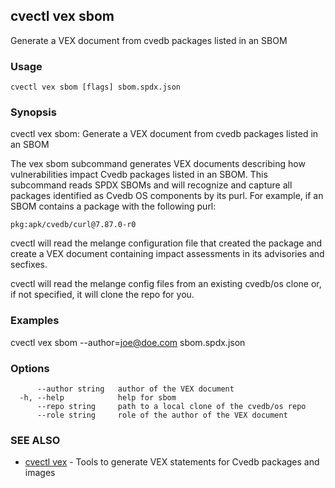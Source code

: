 ## cvectl vex sbom

Generate a VEX document from cvedb packages listed in an SBOM

### Usage

```
cvectl vex sbom [flags] sbom.spdx.json
```

### Synopsis

cvectl vex sbom: Generate a VEX document from cvedb packages listed in an SBOM
		
The vex sbom subcommand generates VEX documents describing how vulnerabilities
impact Cvedb packages listed in an SBOM. This subcommand reads SPDX SBOMs and
will recognize and capture all packages identified as Cvedb OS components 
by its purl. For example, if an SBOM contains a package with the following
purl:

	pkg:apk/cvedb/curl@7.87.0-r0
	
cvectl will read the melange configuration file that created the package and
create a VEX document containing impact assessments in its advisories and
secfixes.

cvectl will read the melange config files from an existing cvedb/os clone
or, if not specified, it will clone the repo for you.


### Examples

cvectl vex sbom --author=joe@doe.com sbom.spdx.json

### Options

```
      --author string   author of the VEX document
  -h, --help            help for sbom
      --repo string     path to a local clone of the cvedb/os repo
      --role string     role of the author of the VEX document
```

### SEE ALSO

* [cvectl vex](cvectl_vex.md)	 - Tools to generate VEX statements for Cvedb packages and images

